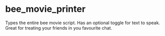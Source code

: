 # bee_movie_printer
Types the entire bee movie script. Has an optional toggle for text to speak.
Great for treating your friends in you favourite chat.
